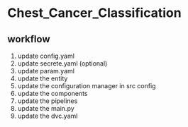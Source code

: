 # Chest_Cancer_Classification


## workflow
1. update config.yaml
2. update secrete.yaml (optional)
3. update param.yaml
4. update the entity
5. update the configuration manager in src config
6. update the components
7. update the pipelines
8. update the main.py
9. update the dvc.yaml
